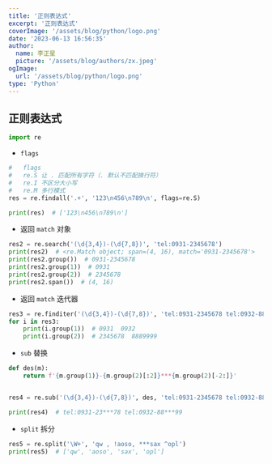 ```yaml
---
title: '正则表达式'
excerpt: '正则表达式'
coverImage: '/assets/blog/python/logo.png'
date: '2023-06-13 16:56:35'
author:
  name: 李正星
  picture: '/assets/blog/authors/zx.jpeg'
ogImage:
  url: '/assets/blog/python/logo.png'
type: 'Python'
---
```


## 正则表达式

```python
import re
```

- `flags`

```python
#   flags
#   re.S 让 . 匹配所有字符（. 默认不匹配换行符）
#   re.I 不区分大小写
#   re.M 多行模式
res = re.findall('.+', '123\n456\n789\n', flags=re.S)

print(res)  # ['123\n456\n789\n']
```

- 返回 `match` 对象

```python
res2 = re.search('(\d{3,4})-(\d{7,8})', 'tel:0931-2345678')
print(res2)  # <re.Match object; span=(4, 16), match='0931-2345678'>
print(res2.group())  # 0931-2345678
print(res2.group(1))  # 0931
print(res2.group(2))  # 2345678
print(res2.span())  # (4, 16)
```

- 返回 `match` 迭代器

```python
res3 = re.finditer('(\d{3,4})-(\d{7,8})', 'tel:0931-2345678 tel:0932-8889999')
for i in res3:
    print(i.group(1))  # 0931  0932
    print(i.group(2))  # 2345678  8889999
```

- `sub` 替换

```python
def des(m):
    return f'{m.group(1)}-{m.group(2)[:2]}***{m.group(2)[-2:]}'


res4 = re.sub('(\d{3,4})-(\d{7,8})', des, 'tel:0931-2345678 tel:0932-8889999')

print(res4)  # tel:0931-23***78 tel:0932-88***99
```

- `split` 拆分

```python
res5 = re.split('\W+', 'qw , !aoso, ***sax ^opl')
print(res5)  # ['qw', 'aoso', 'sax', 'opl']
```